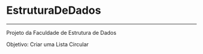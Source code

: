 # EstruturaDeDados

------------------------------------------
Projeto da Faculdade de Estrutura de Dados

Objetivo: Criar uma Lista Circular
